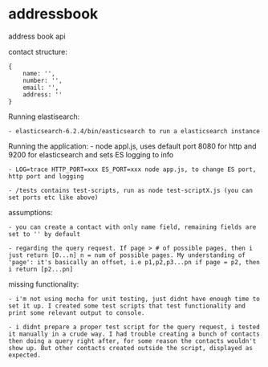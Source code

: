 # addressbook
address book api

contact structure:
	
	{
		name: '',
		number: '',
		email: '',
		address: ''
	}

Running elastisearch:

	- elasticsearch-6.2.4/bin/easticsearch to run a elasticsearch instance

Running the application:
	- node appl.js, uses default port 8080 for http and 9200 for elasticsearch and sets ES logging to info
	
	- LOG=trace HTTP_PORT=xxx ES_PORT=xxx node app.js, to change ES port, http port and logging
	
	- /tests contains test-scripts, run as node test-scriptX.js (you can set ports etc like above) 

assumptions:
	
	- you can create a contact with only name field, remaining fields are set to '' by default
	
	- regarding the query request. If page > # of possible pages, then i just return [0...n] n = num of possible pages. My understanding of 'page': it's basically an offset, i.e p1,p2,p3...pn if page = p2, then i return [p2...pn]

missing functionality:
	
	- i'm not using mocha for unit testing, just didnt have enough time to set it up. I created some test scripts that test functionality and print some relevant output to console.
	
	- i didnt prepare a proper test script for the query request, i tested it manually in a crude way. I had trouble creating a bunch of contacts then doing a query right after, for some reason the contacts wouldn't show up. But other contacts created outside the script, displayed as expected. 

